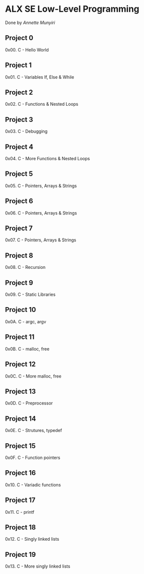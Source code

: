 # ALX SE Low-Level Programming
  Done by *Annette Munyiri*
## Project 0
  0x00. C - Hello World
## Project 1
  0x01. C - Variables If, Else & While
## Project 2
  0x02. C - Functions & Nested Loops
## Project 3
  0x03. C - Debugging
## Project 4
  0x04. C - More Functions & Nested Loops
## Project 5
  0x05. C - Pointers, Arrays & Strings
## Project 6
  0x06. C - Pointers, Arrays & Strings
## Project 7
  0x07. C - Pointers, Arrays & Strings
## Project 8
  0x08. C - Recursion
## Project 9
  0x09. C - Static Libraries
## Project 10
  0x0A. C - argc, argv
## Project 11
  0x0B. C - malloc, free
## Project 12
  0x0C. C - More malloc, free
## Project 13
  0x0D. C - Preprocessor
## Project 14
  0x0E. C - Strutures, typedef
## Project 15
  0x0F. C - Function pointers
## Project 16
  0x10. C - Variadic functions
## Project 17
  0x11. C - printf
## Project 18
  0x12. C - Singly linked lists
## Project 19
  0x13. C - More singly linked lists
